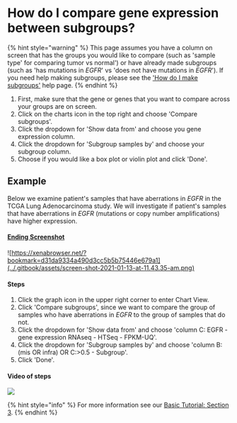 # How do I compare gene expression between subgroups?

{% hint style="warning" %}
This page assumes you have a column on screen that has the groups you would like to compare (such as 'sample type' for comparing tumor vs normal') or have already made subgroups (such as 'has mutations in _EGFR_' vs 'does not have mutations in _EGFR_'). If you need help making subgroups, please see the ['How do I make subgroups'](how-do-i-make-subgroups.md) help page.
{% endhint %}

1. First, make sure that the gene or genes that you want to compare across your groups are on screen.&#x20;
2. Click on the charts icon in the top right and choose 'Compare subgroups'.&#x20;
3. Click the dropdown for 'Show data from' and choose you gene expression column.&#x20;
4. Click the dropdown for 'Subgroup samples by' and choose your subgroup column.&#x20;
5. Choose if you would like a box plot or violin plot and click 'Done'.&#x20;

## Example

Below we examine patient's samples that have aberrations in _EGFR_  in the TCGA Lung Adenocarcinoma study. We will investigate if patient's samples that have aberrations in _EGFR_ (mutations or copy number amplifications) have higher expression.

#### [Ending Screenshot](https://xenabrowser.net/?bookmark=dc05bbdcf590f7df4506fbcd721f60b5)

![https://xenabrowser.net/?bookmark=d31da9334a490d3cc5b5b75446e679a1](../.gitbook/assets/screen-shot-2021-01-13-at-11.43.35-am.png)

#### Steps

1. Click the graph icon in the upper right corner to enter Chart View.
2. Click 'Compare subgroups', since we want to compare the group of samples who have aberrations in _EGFR_ to the group of samples that do not.
3. Click the dropdown for 'Show data from' and choose 'column C: EGFR - gene expression RNAseq - HTSeq - FPKM-UQ'.
4. Click the dropdown for 'Subgroup samples by' and choose 'column B: (mis OR infra) OR C:>0.5 - Subgroup'.
5. Click 'Done'.&#x20;

#### Video of steps

![](../.gitbook/assets/makeboxplot.gif)

{% hint style="info" %}
For more information see our [Basic Tutorial: Section 3](../tutorials/basic-tutorial-section-3.md).
{% endhint %}
